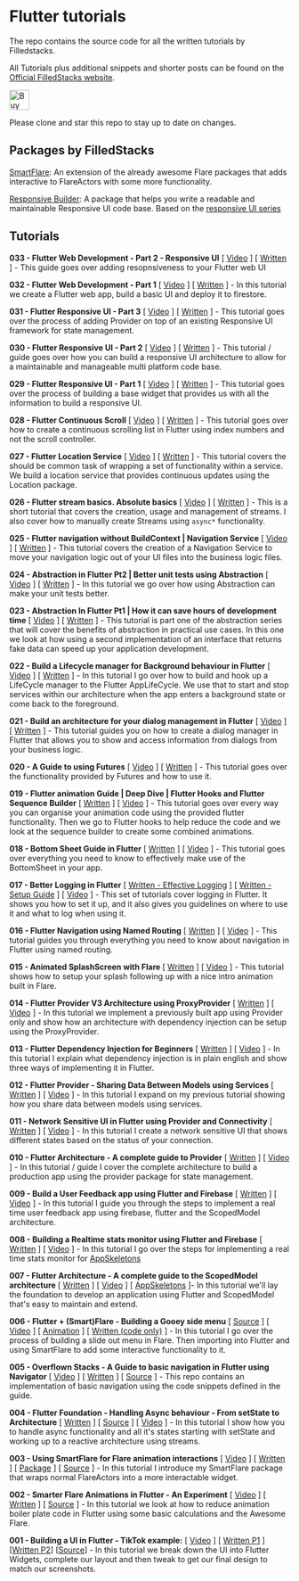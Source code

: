 # Flutter tutorials
The repo contains the source code for all the written tutorials by Filledstacks.

All Tutorials plus additional snippets and shorter posts can be found on the [Official FilledStacks website](https://www.filledstacks.com/). 

<a href='https://ko-fi.com/L4L5WN7R' target='_blank'><img height='36' style='border:0px;height:36px;' src='https://az743702.vo.msecnd.net/cdn/kofi4.png?v=2' border='0' alt='Buy Me a Coffee at ko-fi.com' /></a>

Please clone and star this repo to stay up to date on changes.


## Packages by FilledStacks

[SmartFlare](https://pub.dartlang.org/packages/smart_flare): An extension of the already awesome Flare packages that adds interactive to FlareActors with some more functionality.

[Responsive Builder](https://pub.dev/packages/responsive_builder): A package that helps you write a readable and maintainable Responsive UI code base. Based on the [responsive UI series](https://www.youtube.com/playlist?list=PLQQBiNtFxeyJbOkeKBe_JG36gm1V2629H)


## Tutorials

**033 - Flutter Web Development - Part 2 - Responsive UI** \[ [Video](https://youtu.be/Kl69yxukBdw) \] \[ [Written](https://www.filledstacks.com/post/building-a-responsive-website-using-flutter/) \] - This guide goes over adding resopnsiveness to your Flutter web UI

**032 - Flutter Web Development - Part 1** \[ [Video](https://youtu.be/XmBuwm-GhNc) \] \[ [Written](https://www.filledstacks.com/post/create-and-deploy-a-flutter-web-app/) \] - In this tutorial we create a Flutter web app, build a basic UI and deploy it to firestore.

**031 - Flutter Responsive UI - Part 3** \[ [Video](https://youtu.be/HUSqk0OrR7I) \] \[ [Written](https://www.filledstacks.com/post/a-responsive-ui-architecture-solution-with-provider/) \] - This tutorial goes over the process of adding Provider on top of an existing Responsive UI framework for state management.

**030 - Flutter Responsive UI - Part 2** \[ [Video](https://youtu.be/udsysUj-X4w) \] \[ [Written](https://www.filledstacks.com/post/building-a-responsive-ui-architecture-in-flutter/) \] - This tutorial / guide goes over how you can build a responsive UI architecture to allow for a maintainable and manageable multi platform code base.

**029 - Flutter Responsive UI - Part 1** \[ [Video](https://youtu.be/z7P1OFLw4kY) \] \[ [Written](https://www.filledstacks.com/post/the-best-flutter-responsive-ui-pattern/) \] - This tutorial goes over the process of building a base widget that provides us with all the information to build a responsive UI.

**028 - Flutter Continuous Scroll** \[ [Video](https://youtu.be/rr7d3SuhLiU) \] \[ [Written](https://www.filledstacks.com/post/flutter-infinite-scroll-using-flutter-only/) \] - This tutorial goes over how to create a continuous scrolling list in Flutter using index numbers and not the scroll controller.

**027 - Flutter Location Service** \[ [Video](https://youtu.be/UdBUe_NP-BI) \] \[ [Written](https://www.filledstacks.com/snippet/build-a-flutter-location-service) \] - This tutorial covers the should be common task of wrapping a set of functionality within a service. We build a location service that provides continuous updates using the Location package.

**026 - Flutter stream basics. Absolute basics** \[ [Video](https://youtu.be/53jIxLiCv2E) \] \[ [Written](https://www.filledstacks.com/post/a-complete-guide-to-flutter-streams) \] - This is a short tutorial that covers the creation, usage and management of streams. I also cover how to manually create Streams using `async*` functionality.

**025 - Flutter navigation without BuildContext | Navigation Service** \[ [Video](https://youtu.be/kopdISefbJc) \] \[ [Written](http://filledstacks.com/post/navigate-without-build-context-in-flutter-using-a-navigation-service) \] - This tutorial covers the creation of a Navigation Service to move your navigation logic out of your UI files into the business logic files.

**024 - Abstraction in Flutter Pt2 | Better unit tests using Abstraction** \[ [Video](https://youtu.be/oZW3Eb3J9s0) \] \[ [Written](https://www.filledstacks.com/post/better-unit-tests-in-flutter-using-abstraction) \] - In this tutorial we go over how using Abstraction can make your unit tests better.

**023 - Abstraction In Flutter Pt1 | How it can save hours of development time** \[ [Video](https://youtu.be/n2yGl7vJJGM) \] \[ [Written](https://www.filledstacks.com/post/develop-faster-in-flutter-using-abstraction) \] - This tutorial is part one of the abstraction series that will cover the benefits of abstraction in practical use cases. In this one we look at how using a second implementation of an interface that returns fake data can speed up your application development.

**022 - Build a Lifecycle manager for Background behaviour in Flutter** \[ [Video](https://youtu.be/NfvA-7-HzYk) \] \[ [Written](https://www.filledstacks.com/post/flutter-application-life-cycle-management) \] - In this tutorial I go over how to build and hook up a LifeCycle manager to the Flutter AppLifeCycle. We use that to start and stop services within our architecture when the app enters a background state or come back to the foreground.

**021 - Build an architecture for your dialog management in Flutter** \[ [Video](https://youtu.be/IrFU_BrCWnE) \] \[ [Written](https://www.filledstacks.com/post/manager-your-flutter-dialogs-with-a-dialog-manager) \] - This tutorial guides you on how to create a dialog manager in Flutter that allows you to show and access information from dialogs from your business logic.

**020 - A Guide to using Futures** \[ [Video](https://youtu.be/DAS0EQuM-oU) \] \[ [Written](https://www.filledstacks.com/post/complete-beginners-guide-to-futures) \] - This tutorial goes over the functionality provided by Futures and how to use it.

**019 - Flutter animation Guide | Deep Dive | Flutter Hooks and Flutter Sequence Builder** \[ [Written](https://www.filledstacks.com/post/flutter-animation-guide-flutter-hooks-animation-flutter-animation-sequences/) \] \[ [Video](https://youtu.be/mdhoIQqS2z0) \] - This tutorial goes over every way you can organise your animation code using the provided flutter functionality. Then we go to Flutter hooks to help reduce the code and we look at the sequence builder to create some combined animations.

**018 - Bottom Sheet Guide in Flutter** \[ [Written](https://www.filledstacks.com/post/bottom-sheet-guide-in-flutter) \] \[ [Video](https://youtu.be/zXFcceP0JbY) \] - This tutorial goes over everything you need to know to effectively make use of the BottomSheet in your app.

**017 - Better Logging in Flutter**  \[ [Written - Effective Logging](https://www.filledstacks.com/post/flutter-logging-a-guide-to-use-it-effectively) \] \[ [Written - Setup Guide](https://www.filledstacks.com/snippet/a-guide-to-setting-up-better-logging-in-flutter) \] \[ [Video](https://youtu.be/c5CwHXj21xw) \] - This set of tutorials cover logging in Flutter. It shows you how to set it up, and it also gives you guidelines on where to use it and what to log when using it.

**016 - Flutter Navigation using Named Routing** \[ [Written](https://www.filledstacks.com/post/flutter-navigation-cheatsheet-a-guide-to-named-routing) \] \[ [Video](https://youtu.be/YXDFlpdpp3g) \] - This tutorial guides you through everything you need to know about navigation in Flutter using named routing.
 
**015 - Animated SplashScreen with Flare** \[ [Written](https://www.filledstacks.com/post/flutter-animated-splash-screen-with-flare) \] \[ [Video](https://youtu.be/4PgdFYcQpuc) \] - This tutorial shows how to setup your splash following up with a nice intro animation built in Flare.

**014 - Flutter Provider V3 Architecture using ProxyProvider** \[ [Written](https://www.filledstacks.com/post/flutter-provider-v3-architecture) \] \[ [Video](https://youtu.be/VgrK_LlQRJ4) \] - In this tutorial we implement a previously built app using Provider only and show how an architecture with dependency injection can be setup using the ProxyProvider.

**013 - Flutter Dependency Injection for Beginners** \[ [Written](https://www.filledstacks.com/post/flutter-dependency-injection-a-beginners-guide/) \] \[ [Video](https://youtu.be/vBT-FhgMaWM) \] - In this tutorial I explain what dependency injection is in plain english and show three ways of implementing it in Flutter.

**012 - Flutter Provider - Sharing Data Between Models using Services** \[ [Written](https://www.filledstacks.com/post/flutter-provider-architecture-sharing-data-across-your-models/) \] \[ [Video](https://youtu.be/dnW0NunWBTM) \] - In this tutorial I expand on my previous tutorial showing how you share data between models using services.

**011 - Network Sensitive UI in Flutter using Provider and Connectivity** \[  [Written](https://www.filledstacks.com/post/make-your-flutter-app-network-aware-using-provider-and-connectivity-status/) \] \[ [Video](https://youtu.be/u9O8NOnQi_A) \] - In this tutorial I create a network sensitive UI that shows different states based on the status of your connection.

**010 - Flutter Architecture - A complete guide to Provider** \[ [Written](https://www.filledstacks.com/post/flutter-architecture-my-provider-implementation-guide) \] \[ [Video](https://youtu.be/kDEflMYTFlk) \] - In this tutorial / guide I cover the complete architecture to build a production app using the provider package for state management.

**009 - Build a User Feedback app using Flutter and Firebase** \[ [Written](https://www.filledstacks.com/post/build-a-user-feedback-app-in-flutter-and-firebase) \] \[ [Video](https://youtu.be/g5-ZkfN2mvY) \] - In this tutorial I guide you through the steps to implement a real time user feedback app using firebase, flutter and the ScopedModel architecture.

**008 - Building a Realtime stats monitor using Flutter and Firebase** \[ [Written](https://www.filledstacks.com/post/building-a-realtime-stats-monitor-in-flutter) \] \[ [Video](https://youtu.be/qa6A2TOqY0A) \] - In this tutorial I go over the steps for implementing a real time stats monitor for [AppSkeletons](https://www.appskeletons.com/)

**007 - Flutter Architecture - A complete guide to the ScopedModel architecture** \[ [Written](https://www.filledstacks.com/post/flutter-architecture-scoped-model-implementation-guide) \] \[ [Video](https://youtu.be/JsjDLHxGz4M) \]  \[ [AppSkeletons](https://www.appskeletons.com/) \]- In this tutorial we'll lay the foundation to develop an application using Flutter and ScopedModel that's easy to maintain and extend. 

**006 - Flutter + (Smart)Flare - Building a Gooey side menu** \[ [Source](https://github.com/FilledStacks/flutter-tutorials/tree/master/006-flare-drawer) \] \[ [Video](https://youtu.be/fZuLh-oc5Ao) \] \[ [Animation](https://www.2dimensions.com/a/danemackier/files/flare/slideout-menu/preview) \] \[ [Written (code only)](https://www.filledstacks.com/post/flare-and-flutter-build-a-super-cool-gooey-slideout-menu) \] - In this tutorial I go over the process of building a slide out menu in Flare. Then importing into Flutter and using SmartFlare to add some interactive functionality to it. 

**005 - Overflown Stacks - A Guide to basic navigation in Flutter using Navigator** \[ [Video](https://youtu.be/DlArCl8jvlo) \]  \[ [Written](https://www.filledstacks.com/post/flutter-navigation-cheatsheet-a-guide-to-the-navigator) \] \[ [Source](https://github.com/FilledStacks/flutter-tutorials/tree/master/005-basic-navigation) \] - This repo contains an implementation of basic navigation using the code snippets defined in the guide.

**004 - Flutter Foundation - Handling Async behaviour - From setState to Architecture** \[ [Written](https://www.filledstacks.com/post/flutter-basics-going-from-set-state-to-architecture) \] \[ [Source](https://github.com/FilledStacks/flutter-tutorials/tree/master/004-flutter-basics) \] \[ [Video](https://youtu.be/TZkGT8WkjdA) \] - In this tutorial I show how you to handle async functionality and all it's states starting with setState and working up to a reactive architecture using streams.

**003 - Using SmartFlare for Flare animation interactions** \[ [Video](https://youtu.be/vsyjMrZa5OU) \] \[ [Written](https://www.filledstacks.com/post/smart-flare-interactive-flare-actors-in-flutter-an-experiment) \] \[ [Package](https://github.com/FilledStacks/smart_flare) \] \[ [Source](https://github.com/FilledStacks/flutter-tutorials/tree/master/003-smart-flare) \] - In this tutorial I introduce my SmartFlare package that wraps normal FlareActors into a more interactable widget.

**002 - Smarter Flare Animations in Flutter - An Experiment** \[ [Video](https://youtu.be/vsyjMrZa5OU) \] \[ [Written](https://www.filledstacks.com/post/reducing-boilerplate-code-in-flutter-using-flare) \] \[ [Source](https://github.com/FilledStacks/flutter-tutorials/tree/master/002-flutter-flare-pt1) \] - In this tutorial we look at how to reduce animation boiler plate code in Flutter using some basic calculations and the Awesome Flare.

**001 - Building a UI in Flutter - TikTok example:** \[ [Video](https://youtu.be/kJ2mGh5BLYk) \] \[ [Written P1](https://www.filledstacks.com/post/building-tik-tok-s-ui-in-flutter-the-building-process) \] \[[Written P2](https://www.filledstacks.com/post/building-tik-tok-s-ui-in-flutter-from-layout-to-polish)\] \[[Source](https://github.com/FilledStacks/flutter-tutorials/tree/master/tik_tok_ui)\] - In this tutorial we break down the UI into Flutter Widgets, complete our layout and then tweak to get our final design to match our screenshots.


